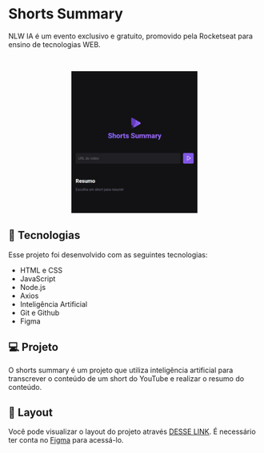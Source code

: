 <h1 align="left"> Shorts Summary </h1>

<p align="left">
NLW IA é um evento exclusivo e gratuito, promovido pela Rocketseat para ensino de tecnologias WEB. <br/>
</p>

<br>

<p align="center">
  <img alt="shorts summary" src=".github/preview.png" width="50%">
</p>

## 🚀 Tecnologias

Esse projeto foi desenvolvido com as seguintes tecnologias:

- HTML e CSS
- JavaScript
- Node.js
- Axios
- Inteligência Artificial
- Git e Github
- Figma

## 💻 Projeto

O shorts summary é um projeto que utiliza inteligência artificial para transcrever o conteúdo de um short do YouTube e realizar o resumo do conteúdo.

## 🔖 Layout

Você pode visualizar o layout do projeto através [DESSE LINK](https://www.figma.com/community/file/1282823495335498952/shorts-summary-trilha-foundations). É necessário ter conta no [Figma](https://figma.com) para acessá-lo.
